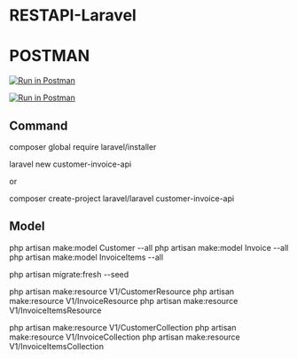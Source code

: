 # RESTAPI-Laravel
# POSTMAN

[![Run in Postman](https://run.pstmn.io/button.svg)](https://app.getpostman.com/run-collection/36cc1e266722a67ae009?action=collection%2Fimport)

[![Run in Postman](https://run.pstmn.io/button.svg)](https://www.postman.com/lunar-shadow-319654/workspace/rest-api-laravel/collection/1965733-cfed0a88-bac0-4191-a785-bcfce1750cb5?action=share&creator=1965733)


## Command 

composer global require laravel/installer

laravel new customer-invoice-api


or 

composer create-project laravel/laravel customer-invoice-api

## Model

php artisan make:model Customer --all
php artisan make:model Invoice --all
php artisan make:model InvoiceItems --all


php artisan migrate:fresh --seed

php artisan make:resource V1/CustomerResource
php artisan make:resource V1/InvoiceResource
php artisan make:resource V1/InvoiceItemsResource




php artisan make:resource V1/CustomerCollection
php artisan make:resource V1/InvoiceCollection
php artisan make:resource V1/InvoiceItemsCollection